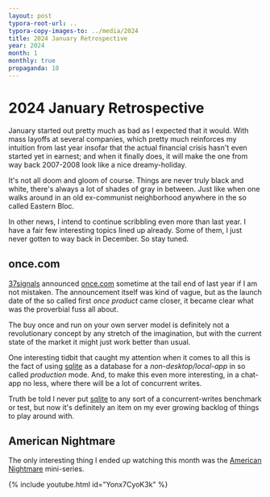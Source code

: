 ```yaml
---
layout: post
typora-root-url: ..
typora-copy-images-to: ../media/2024
title: 2024 January Retrospective
year: 2024
month: 1
monthly: true
propaganda: 10
---
```

2024 January Retrospective
==========================
January started out pretty much as bad as I expected that it would. With mass layoffs at several companies, which pretty much reinforces my intuition from last year insofar that the actual financial crisis hasn't even started yet in earnest; and when it finally does, it will make the one from way back 2007-2008 look like a nice dreamy-holiday.

It's not all doom and gloom of course. Things are never truly black and white, there's always a lot of shades of gray in between. Just like when one walks around in an old ex-communist neighborhood anywhere in the so called Eastern Bloc.

In other news, I intend to continue scribbling even more than last year. I have a fair few interesting topics lined up already. Some of them, I just never gotten to way back in December.  So stay tuned.

## once.com

[37signals][37signals] announced [once.com][oncecom] sometime at the tail end of last year if I am not mistaken. The announcement itself was kind of vague, but as the launch date of the so called first *once product* came closer, it became clear what was the proverbial fuss all about.

The buy once and run on your own server model is definitely not a revolutionary concept by any stretch of the imagination, but with the current state of the market it might just work better than usual.

One interesting tidbit that caught my attention when it comes to all this is the fact of using [sqlite][sqlite] as a database for a *non-desktop/local-app* in so called *production* mode. And, to make this even more interesting, in a chat-app no less, where there will be a lot of concurrent writes.

Truth be told I never put [sqlite][sqlite] to any sort of a concurrent-writes benchmark or test, but now it's definitely an item on my ever growing backlog of things to play around with.

## American Nightmare

The only interesting thing I ended up watching this month was the [American Nightmare][americannightmare] mini-series.

{% include youtube.html id="Yonx7CyoK3k" %}

[americannightmare]: https://www.imdb.com/title/tt22797582/
[oncecom]: https://once.com/
[37signals]: https://37signals.com/
[sqlite]: https://www.sqlite.org/
